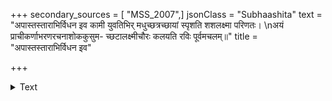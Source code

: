 +++
secondary_sources = [ "MSS_2007",]
jsonClass = "Subhaashita"
text = "अपास्तस्ताराभिर्विधन इव कामी युवतिभिर् मधुच्छत्रच्छायां स्पृशति शशलक्ष्मा परिणतः।  \nअयं प्राचीकर्णाभरणरचनाशोककुसुम- च्छटालक्ष्मीचौरः कलयति रविः पूर्वमचलम्॥"
title = "अपास्तस्ताराभिर्विधन इव"

+++

<details><summary>Text</summary>

अपास्तस्ताराभिर्विधन इव कामी युवतिभिर् मधुच्छत्रच्छायां स्पृशति शशलक्ष्मा परिणतः।  
अयं प्राचीकर्णाभरणरचनाशोककुसुम- च्छटालक्ष्मीचौरः कलयति रविः पूर्वमचलम्॥
</details>
